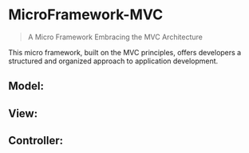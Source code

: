 # MicroFramework-MVC
> A Micro Framework Embracing the MVC Architecture

This micro framework, built on the MVC principles, offers developers a structured and organized approach to application development.


## Model:

## View:

## Controller:
